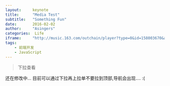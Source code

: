 ```yaml
---
layout:     keynote
title:      "Media Test"
subtitle:   "Something Fun"
date:       2016-02-02
author:     "Asingers"
categories:  Life
iframe:     "http://music.163.com/outchain/player?type=0&id=158003670&auto=1&height=500"
tags:
    - 前端开发
    - JavaScript
---
```


> 下拉查看



还在修改中...
目前可以通过下拉再上拉单不要拉到顶部,导航会出现.... :(

